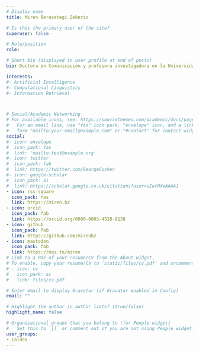 ```yaml
---
# Display name
title: Miren Berasategi Zeberio

# Is this the primary user of the site?
superuser: false

# Role/position
role: 

# Short bio (displayed in user profile at end of posts)
bio: Doctora en Comunicación y profesora investigadora en la Universidad de Deusto. Su actividad se desarrolla en torno a las áreas de la comunicación y visualización de datos y la comunicación en línea.

interests:
#- Artificial Intelligence
#- Computational Linguistics
#- Information Retrieval



# Social/Academic Networking
# For available icons, see: https://sourcethemes.com/academic/docs/page-builder/#icons
#   For an email link, use "fas" icon pack, "envelope" icon, and a link in the
#   form "mailto:your-email@example.com" or "#contact" for contact widget.
social:
#- icon: envelope
#  icon_pack: fas
#  link: 'mailto:test@example.org'
#- icon: twitter
#  icon_pack: fab
#  link: https://twitter.com/GeorgeCushen
#- icon: google-scholar
#  icon_pack: ai
#  link: https://scholar.google.co.uk/citations?user=sIwtMXoAAAAJ
- icon: rss-square
  icon_pack: fas
  link: https://miren.bz
- icon: orcid
  icon_pack: fab
  link: https://orcid.org/0000-0003-4528-9138
- icon: github
  icon_pack: fab
  link: https://github.com/mirenbz
- icon: mastodon
  icon_pack: fab
  link: https://mas.to/miren
# Link to a PDF of your resume/CV from the About widget.
# To enable, copy your resume/CV to `static/files/cv.pdf` and uncomment the lines below.
# - icon: cv
#   icon_pack: ai
#   link: files/cv.pdf

# Enter email to display Gravatar (if Gravatar enabled in Config)
email: ""

# Highlight the author in author lists? (true/false)
highlight_name: false

# Organizational groups that you belong to (for People widget)
#   Set this to `[]` or comment out if you are not using People widget.
user_groups:
- Taldea
---
```


